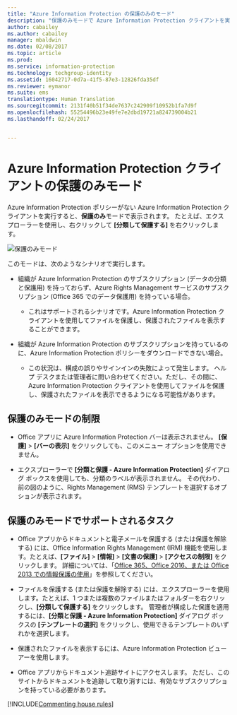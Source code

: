 ```yaml
---
title: "Azure Information Protection の保護のみのモード"
description: "保護のみモードで Azure Information Protection クライアントを実行しているユーザーの情報。"
author: cabailey
ms.author: cabailey
manager: mbaldwin
ms.date: 02/08/2017
ms.topic: article
ms.prod: 
ms.service: information-protection
ms.technology: techgroup-identity
ms.assetid: 16042717-0d7a-41f5-87e3-12826fda35df
ms.reviewer: eymanor
ms.suite: ems
translationtype: Human Translation
ms.sourcegitcommit: 2131f40b51f34de7637c242909f10952b1fa7d9f
ms.openlocfilehash: 55254496b23e49fe7e2dbd19721a824739004b21
ms.lasthandoff: 02/24/2017


---
```


# <a name="protection-only-mode-for-the-azure-information-protection-client"></a>Azure Information Protection クライアントの保護のみモード

Azure Information Protection ポリシーがない Azure Information Protection クライアントを実行すると、**保護のみ**モードで表示されます。 たとえば、エクスプローラーを使用し、右クリックして **[分類して保護する]** を右クリックします。

![保護のみモード](../media/protection-only-mode.png)

 このモードは、次のようなシナリオで実行します。

- 組織が Azure Information Protection のサブスクリプション (データの分類と保護用) を持っておらず、Azure Rights Management サービスのサブスクリプション (Office 365 でのデータ保護用) を持っている場合。 
    - これはサポートされるシナリオです。Azure Information Protection クライアントを使用してファイルを保護し、保護されたファイルを表示することができます。

- 組織が Azure Information Protection のサブスクリプションを持っているのに、Azure Information Protection ポリシーをダウンロードできない場合。 
    - この状況は、構成の誤りやサインインの失敗によって発生します。 ヘルプ デスクまたは管理者に問い合わせてください。ただし、その間に、Azure Information Protection クライアントを使用してファイルを保護し、保護されたファイルを表示できるようになる可能性があります。

## <a name="limitations-for-protection-only-mode"></a>保護のみモードの制限

- Office アプリに Azure Information Protection バーは表示されません。 **[保護]** > **[バーの表示]** をクリックしても、このメニュー オプションを使用できません。

- エクスプローラーで **[分類と保護 - Azure Information Protection]** ダイアログ ボックスを使用しても、分類のラベルが表示されません。 その代わり、前の図のように、Rights Management (RMS) テンプレートを選択するオプションが表示されます。 

## <a name="supported-tasks-for-protection-only-mode"></a>保護のみモードでサポートされるタスク

- Office アプリからドキュメントと電子メールを保護する (または保護を解除する) には、Office Information Rights Management (IRM) 機能を使用します。たとえば、**[ファイル]** > **[情報]** > **[文書の保護]** > **[アクセスの制限]** をクリックします。 詳細については、「[Office 365、Office 2016、または Office 2013 での情報保護の使用](../deploy-use/help-users.md)」を参照してください。

- ファイルを保護する (または保護を解除する) には、エクスプローラーを使用します。たとえば、1 つまたは複数のファイルまたはフォルダーを右クリックし、**[分類して保護する]** をクリックします。 管理者が構成した保護を適用するには、**[分類と保護 - Azure Information Protection]** ダイアログ ボックスの **[テンプレートの選択]** をクリックし、使用できるテンプレートのいずれかを選択します。

- 保護されたファイルを表示するには、Azure Information Protection ビューアーを使用します。

- Office アプリからドキュメント追跡サイトにアクセスします。 ただし、このサイトからドキュメントを追跡して取り消すには、有効なサブスクリプションを持っている必要があります。

[!INCLUDE[Commenting house rules](../includes/houserules.md)]  

